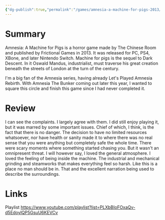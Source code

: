 ```yaml
---
{"dg-publish":true,"permalink":"/games/amnesia-a-machine-for-pigs-2013/","tags":["LP"],"created":"2023-12-08","updated":"2024-07-20"}
---
```



# Summary

Amnesia: A Machine for Pigs is a horror game made by The Chinese Room and published by Frictional Games in 2013. It was released for PC, PS4, XBone, and later Nintendo Switch. Machine for pigs is the sequel to Dark Descent. In it Oswald Mandus, industrialist, must traverse his great creation beneath the streets of London at the turn of the century.

I'm a big fan of the Amnesia series, having already Let's Played Amnesia Rebirth. With Amnesia The Bunker coming out later this year, I wanted to square this circle and finish this game since I had never completed it.

# Review

I can see the complaints. I largely agree with them. I did still enjoy playing it, but it was marred by some important issues. Chief of which, I think, is the fact that there is no danger. The decision to have no limited resources whatsoever, nor have health or sanity made it to where there was no real sense that you were anything but completely safe the whole time. There were scary moments where something started chasing you. But it wasn't an omnipresent threat. I will however say, I loved the general atmosphere. I loved the feeling of being inside the machine. The industrial and mechanical grinding and steamworks that makes everything feel so harsh. Like this is a place no man should be in. That and the excellent narration being used to describe the surroundings.

# Links

Playlist https://www.youtube.com/playlist?list=PLXbBIoFOxaQv-d5EdoylQP5GsuU6KEVCv
